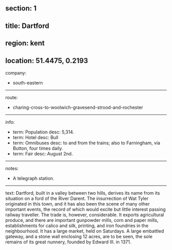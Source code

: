 section: 1
----
title: Dartford
----
region: kent
----
location: 51.4475, 0.2193
----
company:
- south-eastern
----
route:
- charing-cross-to-woolwich-gravesend-strood-and-rochester
----
info:
- term: Population
  desc: 5,314.
- term: Hotel
  desc: Bull
- term: Omnibuses
  desc: to and from the trains; also to Farningham, via Button, four times daily.
- term: Fair
  desc: August 2nd.
----
notes:
- A telegraph station.
----
text: Dartford, built in a valley between two hills, derives its name from its situation on a ford of the River Darent. The insurrection of Wat Tyler originated in this town, and it has also been the scene of many other important events, the record of which would excite but little interest passing railway traveller. The trade is, however, considerable. It exports agricultural produce, and there are important gunpowder mills, corn and paper mills, establishments for calico and silk, printing, and iron foundries in the neighbourhood. It has a large market, held on Saturdays. A large embattled gateway, and a stone wall enclosing 12 acres, are to be seen, the sole remains of its great nunnery, founded by Edward III. in 1371.
